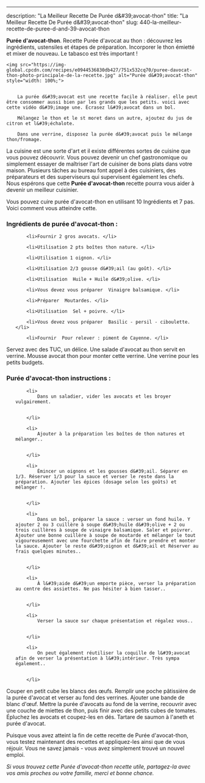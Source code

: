 ---
description: "La Meilleur Recette De Purée d&amp;#39;avocat-thon"
title: "La Meilleur Recette De Purée d&amp;#39;avocat-thon"
slug: 440-la-meilleur-recette-de-puree-d-and-39-avocat-thon

<p>
	<strong>Purée d&#39;avocat-thon</strong>. 
	Recette Purée d&#39;avocat au thon : découvrez les ingrédients, ustensiles et étapes de préparation. Incorporer le thon émietté et mixer de nouveau. Le tabasco est très important !
</p>
<p>
	
	<img src="https://img-global.cpcdn.com/recipes/e0944536830db427/751x532cq70/puree-davocat-thon-photo-principale-de-la-recette.jpg" alt="Purée d&#39;avocat-thon" style="width: 100%;">
	
	
		La purée d&#39;avocat est une recette facile à réaliser. elle peut être consommer aussi bien par les grands que les petits. voici avec cette vidéo d&#39;image une. Écrasez l&#39;avocat dans un bol.
	
		Mélangez le thon et le st moret dans un autre, ajoutez du jus de citron et l&#39;échalote.
	
		Dans une verrine, disposez la purée d&#39;avocat puis le mélange thon/fromage.
	
</p>

La cuisine est une sorte d'art et il existe différentes sortes de cuisine que vous pouvez découvrir. Vous pouvez devenir un chef gastronomique ou simplement essayer de maîtriser l'art de cuisiner de bons plats dans votre maison. Plusieurs tâches au bureau font appel à des cuisiniers, des préparateurs et des superviseurs qui supervisent également les chefs. Nous espérons que cette <strong> Purée d&#39;avocat-thon </strong> recette pourra vous aider à devenir un meilleur cuisinier.

<!--inarticleads1-->

Vous pouvez cuire purée d&#39;avocat-thon en utilisant 10 Ingrédients et 7 pas. Voici comment vous atteindre cette.

<h3>Ingrédients de purée d&#39;avocat-thon :</h3>

<ol>
	
		<li>Fournir 2 gros avocats. </li>
	
		<li>Utilisation 2 pts boîtes thon nature. </li>
	
		<li>Utilisation 1 oignon. </li>
	
		<li>Utilisation 2/3 gousse d&#39;ail (au goût). </li>
	
		<li>Utilisation  Huile + Huile d&#39;olive. </li>
	
		<li>Vous devez vous préparer  Vinaigre balsamique. </li>
	
		<li>Préparer  Moutardes. </li>
	
		<li>Utilisation  Sel + poivre. </li>
	
		<li>Vous devez vous préparer  Basilic - persil - ciboulette. </li>
	
		<li>Fournir  Pour relever : piment de Cayenne. </li>
	
</ol>

Servez avec des TUC, un délice. Une salade d&#39;avocat au thon servit en verrine. Mousse avocat thon pour monter cette verrine. Une verrine pour les petits budgets. 

<!--inarticleads2-->

<h3>Purée d&#39;avocat-thon instructions :</h3>

<ol>
	
		<li>
			Dans un saladier, vider les avocats et les broyer vulgairement.
			
			
		</li>
	
		<li>
			Ajouter à la préparation les boîtes de thon natures et mélanger..
			
			
		</li>
	
		<li>
			Émincer un oignons et les gousses d&#39;ail. Séparer en 1/3. Réserver 1/3 pour la sauce et verser le reste dans la préparation. Ajouter les épices (dosage selon les goûts) et mélanger !.
			
			
		</li>
	
		<li>
			Dans un bol, préparer la sauce : verser un fond huile. Y ajouter 2 ou 3 cuillère à soupe d&#39;huile d&#39;olive + 2 ou trois cuillères à soupe de vinaigre balsamique. Saler et poivrer. Ajouter une bonne cuillère à soupe de moutarde et mélanger le tout vigoureusement avec une fourchette afin de faire prendre et monter la sauce. Ajouter le reste d&#39;oignon et d&#39;ail et Réserver au frais quelques minutes..
			
			
		</li>
	
		<li>
			À l&#39;aide d&#39;un emporte pièce, verser la préparation au centre des assiettes. Ne pas hésiter à bien tasser..
			
			
		</li>
	
		<li>
			Verser la sauce sur chaque présentation et régalez vous..
			
			
		</li>
	
		<li>
			On peut également réutiliser la coquille de l&#39;avocat afin de verser la présentation à l&#39;intérieur. Très sympa également..
			
			
		</li>
	
</ol>

Couper en petit cube les blancs des œufs. Remplir une poche pâtissière de la purée d&#39;avocat et verser au fond des verrines. Ajouter une bande de blanc d&#39;œuf. Mettre la purée d&#39;avocats au fond de la verrine, recouvrir avec une couche de miettes de thon, puis finir avec des petits cubes de tomates. Épluchez les avocats et coupez-les en dés. Tartare de saumon à l&#39;aneth et purée d&#39;avocat. 

<!--inarticleads1-->

<p>
Puisque vous avez atteint la fin de cette recette de Purée d&#39;avocat-thon, vous testez maintenant des recettes et appliquez-les ainsi que de vous réjouir. Vous ne savez jamais - vous avez simplement trouvé un nouvel emploi.
</p>

<p>
<i>Si vous trouvez cette Purée d&#39;avocat-thon recette utile, partagez-la avec vos amis proches ou votre famille, merci et bonne chance.</i>
</p>
